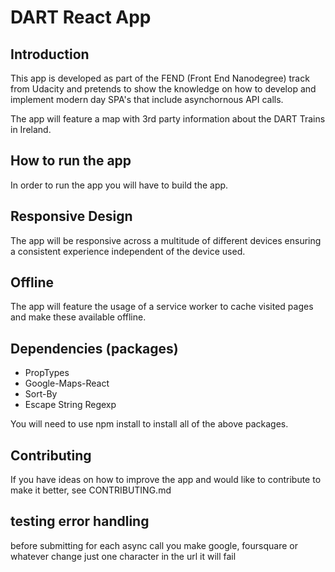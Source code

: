 # DART React App

## Introduction

This app is developed as part of the FEND (Front End Nanodegree) track from Udacity and pretends to show the knowledge on how to develop and implement modern day SPA's that include asynchornous API calls.

The app will feature a map with 3rd party information about the DART Trains in Ireland.

## How to run the app

In order to run the app you will have to build the app.

## Responsive Design

The app will be responsive across a multitude of different devices ensuring a consistent experience independent of the device used.

## Offline

The app will feature the usage of a service worker to cache visited pages and make these available offline.

## Dependencies (packages)

- PropTypes
- Google-Maps-React
- Sort-By
- Escape String Regexp

You will need to use npm install to install all of the above packages.

## Contributing

If you have ideas on how to improve the app and would like to contribute to make it better, see CONTRIBUTING.md


## testing error handling

before submitting for each async call you make google, foursquare or whatever
change just one character in the url
it will fail
